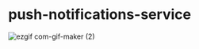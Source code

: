 # push-notifications-service

![ezgif com-gif-maker (2)](https://user-images.githubusercontent.com/89580249/162081668-3feaa74a-32f6-45f6-b029-8f74937eb53d.gif)

